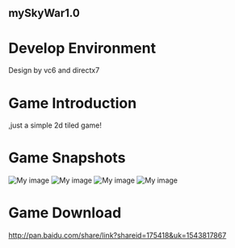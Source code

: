 ## mySkyWar1.0 ##

# Develop Environment #
Design by vc6 and directx7

# Game Introduction #
,just a simple 2d tiled game!

# Game Snapshots #
![My image](https://raw.github.com/evoup/mySkyWar1.0/master/snapshot/snapshot01.png)
![My image](https://raw.github.com/evoup/mySkyWar1.0/master/snapshot/snapshot02.png)
![My image](https://raw.github.com/evoup/mySkyWar1.0/master/snapshot/snapshot03.png)
![My image](https://raw.github.com/evoup/mySkyWar1.0/master/snapshot/snapshot04.png)

# Game Download #
http://pan.baidu.com/share/link?shareid=175418&uk=1543817867